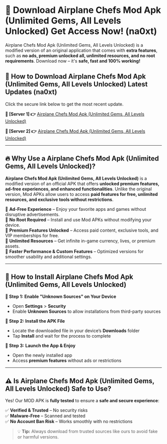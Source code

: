 # 🤖 Download Airplane Chefs Mod Apk (Unlimited Gems, All Levels Unlocked) Get Access Now! (na0xt)

Airplane Chefs Mod Apk (Unlimited Gems, All Levels Unlocked) is a modified version of an original application that comes with **extra features**, such as **no ads, premium unlocked all, unlimited resources, and no root requirements**. Download now – it's **safe, fast and 100% working!**

## **📱 How to Download Airplane Chefs Mod Apk (Unlimited Gems, All Levels Unlocked) Latest Updates (na0xt)**  
Click the secure link below to get the most recent update.  

 **📌 [Server 1] 👉** [Airplane Chefs Mod Apk (Unlimited Gems, All Levels Unlocked)](https://hapymods.com?title=Airplane+Chefs+Mod+Apk+(Unlimited+Gems,+All+Levels+Unlocked))

 **📌 [Server 2] 👉** [Airplane Chefs Mod Apk (Unlimited Gems, All Levels Unlocked)](https://hapymods.com?title=Airplane+Chefs+Mod+Apk+(Unlimited+Gems,+All+Levels+Unlocked))

---

## **🔥 Why Use a Airplane Chefs Mod Apk (Unlimited Gems, All Levels Unlocked)?**  

**Airplane Chefs Mod Apk (Unlimited Gems, All Levels Unlocked)** is a modified version of an official APK that offers **unlocked premium features, ad-free experiences, and enhanced functionalities**. Unlike the original version, Mod APKs allow users to access **paid features for free, unlimited resources, and exclusive tools without restrictions**.

🔽 **Ad-Free Experience** – Enjoy your favorite apps and games without disruptive advertisements.  
🔽 **No Root Required** – Install and use Mod APKs without modifying your device.  
🔽 **Premium Features Unlocked** – Access paid content, exclusive tools, and VIP memberships for free.  
🔽 **Unlimited Resources** – Get infinite in-game currency, lives, or premium assets.  
🔽 **Faster Performance & Custom Features** – Optimized versions for smoother usability and additional settings.  

---

## **🚀 How to Install Airplane Chefs Mod Apk (Unlimited Gems, All Levels Unlocked)**  

**🔹 Step 1:** **Enable "Unknown Sources" on Your Device**  
- Open **Settings** > **Security**  
- Enable **Unknown Sources** to allow installations from third-party sources  

**🔹 Step 2:** **Install the APK File**  
- Locate the downloaded file in your device’s **Downloads** folder  
- Tap **Install** and wait for the process to complete  

**🔹 Step 3:** **Launch the App & Enjoy**  
- Open the newly installed app  
- Access **premium features** without ads or restrictions  

---

## **⚠️ Is Airplane Chefs Mod Apk (Unlimited Gems, All Levels Unlocked) Safe to Use?**  

Yes! Our MOD APK is **fully tested** to ensure a **safe and secure experience**:

✅ **Verified & Trusted** – No security risks  
✅ **Malware-Free** – Scanned and tested  
✅ **No Account Ban Risk** – Works smoothly with no restrictions  

> 💡 **Tip:** Always download from trusted sources like ours to avoid fake or harmful versions.